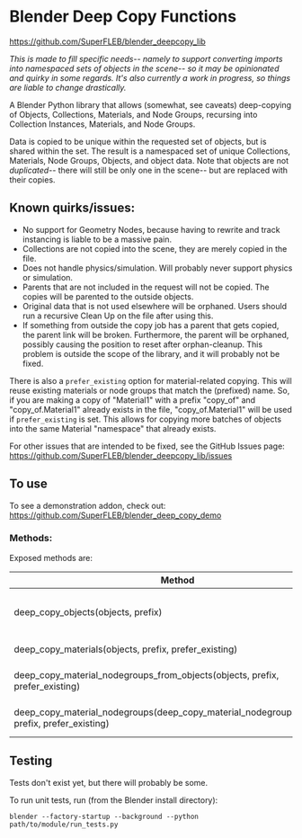 # Blender Deep Copy Functions

https://github.com/SuperFLEB/blender_deepcopy_lib

*This is made to fill specific needs-- namely to support converting imports into namespaced sets of objects
in the scene-- so it may be opinionated and quirky in some regards. It's also currently a work in
progress, so things are liable to change drastically.*

A Blender Python library that allows (somewhat, see caveats) deep-copying of Objects, Collections, Materials,
and Node Groups, recursing into Collection Instances, Materials, and Node Groups.

Data is copied to be unique within the requested set of objects, but is shared within the set. The result is a
namespaced set of unique Collections, Materials, Node Groups, Objects, and object data. Note that objects are not
*duplicated*-- there will still be only one in the scene-- but are replaced with their copies.

## Known quirks/issues:
* No support for Geometry Nodes, because having to rewrite and track instancing is liable to be a massive pain.
* Collections are not copied into the scene, they are merely copied in the file.
* Does not handle physics/simulation. Will probably never support physics or simulation.
* Parents that are not included in the request will not be copied. The copies will be parented to the outside objects.
* Original data that is not used elsewhere will be orphaned. Users should run a recursive Clean Up on the file after
  using this.
* If something from outside the copy job has a parent that gets copied, the parent link will be broken. Furthermore,
  the parent will be orphaned, possibly causing the position to reset after orphan-cleanup. This problem is outside the
  scope of the library, and it will probably not be fixed.

There is also a `prefer_existing` option for material-related copying. This will reuse existing materials or node groups
that match the (prefixed) name. So, if you are making a copy of "Material1" with a prefix "copy_of" and
"copy_of.Material1" already exists in the file, "copy_of.Material1" will be used if `prefer_existing` is set. This
allows for copying more batches of objects into the same Material "namespace" that already exists.

For other issues that are intended to be fixed, see the GitHub Issues page:
https://github.com/SuperFLEB/blender_deepcopy_lib/issues

## To use

To see a demonstration addon, check out:
https://github.com/SuperFLEB/blender_deep_copy_demo

### Methods:

Exposed methods are:

Method|Purpose
---|---
deep_copy_objects(objects, prefix) | Deep-copy objects and collections/collection instances
deep_copy_materials(objects, prefix, prefer_existing) | Deep-copy materials
deep_copy_material_nodegroups_from_objects(objects, prefix, prefer_existing) | Deep-copy material Nodegroups, given a list of Objects
deep_copy_material_nodegroups(deep_copy_material_nodegroups(materials, prefix, prefer_existing) | Deep-copy material Nodegroups, given a list of Materials

## Testing

Tests don't exist yet, but there will probably be some.

To run unit tests, run (from the Blender install directory):

```shell
blender --factory-startup --background --python path/to/module/run_tests.py
```
